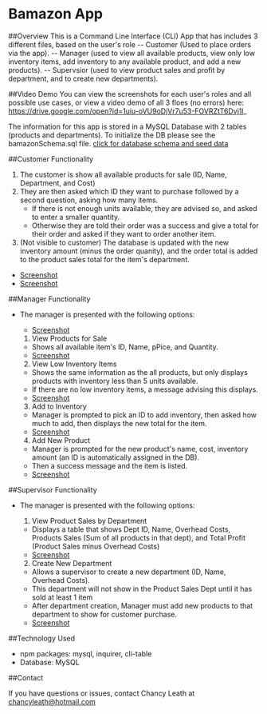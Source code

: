 # Bamazon App

##Overview
This is a Command Line Interface (CLI) App that has includes 3 different files, based on the user's role
  -- Customer (Used to place orders via the app).
  -- Manager (used to view all available products, view only low inventory items, add inventory to any available product, and add a new products).
  -- Supervsior (used to view product sales and profit by department, and to create new departments).

##Video Demo
You can view the screenshots for each user's roles and all possible use cases, or view a video demo of all 3 floes (no errors) here: https://drive.google.com/open?id=1uiu-oVU9oDjVr7u53-FOVRZtT6Dvj1l_
  
The information for this app is stored in a MySQL Database with 2 tables (products and departments). To initialize the DB please see the bamazonSchema.sql file. [click for database schema and seed data](bamazonSchema.sql)


##Customer Functionality

1. The customer is show all available products for sale (ID, Name, Department, and Cost)
2. They are then asked which ID they want to purchase followed by a second question, asking how many items.
      * If there is not enough units available, they are advised so, and asked to enter a smaller quantity.
      * Otherwise they are told their order was a success and give a total for their order and asked if they want to order another item.
3. (Not visible to customer) The database is updated with the new inventory amount (minus the order quanity), and the order total is added to the product sales total for the item's department.

  * [Screenshot](images/bamazon_cust_order_success.png)
  * [Screenshot](images/bamazon_cust_overquantity.png)


##Manager Functionality

* The manager is presented with the following options:
  * [Screenshot](images/bamazon_mgr_start.png)

  1. View Products for Sale
    * Shows all available item's ID, Name, pPice, and Quantity.
    * [Screenshot](images/mgr_showAll.png)

  2. View Low Inventory Items
    * Shows the same information as the all products, but only displays products with inventory less than 5 units available.
    * If there are no low inventory items, a message advising this displays.
    * [Screenshot](images/mgr_showLowInventory.png)

  3. Add to Inventory
    * Manager is prompted to pick an ID to add inventory, then asked how much to add, then displays the new total for the item.
    * [Screenshot](images/mgr_add_inventory.png)

  4. Add New Product
    * Manager is prompted for the new product's name, cost, inventory amount (an ID is automatically assigned in the DB).
    * Then a success message and the item is listed.
    * [Screenshot](images/mgr_add_product.png)


##Supervisor Functionality

* The manager is presented with the following options:

  1. View Product Sales by Department
    * Displays a table that shows Dept ID, Name, Overhead Costs, Products Sales (Sum of all products in that dept), and Total Profit (Product Sales minus Overhead Costs)
    * [Screenshot](images/sup_view_depts.png)
   
  2. Create New Department
    * Allows a supervisor to create a new department (ID, Name, Overhead Costs).
    * This department will not show in the Product Sales Dept until it has sold at least 1 item
    * After department creation, Manager must add new products to that department to show for customer purchase.
    * [Screenshot](images/sup_create_dept.png)

##Technology Used

*  npm packages: mysql, inquirer, cli-table
*  Database: MySQL

##Contact

If you have questions or issues, contact Chancy Leath at chancyleath@hotmail.com